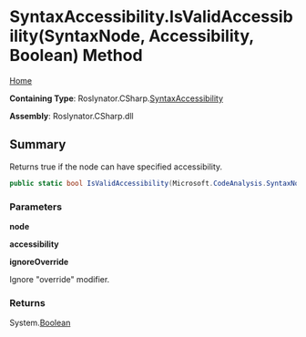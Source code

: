 # SyntaxAccessibility\.IsValidAccessibility\(SyntaxNode, Accessibility, Boolean\) Method

[Home](../../../../README.md)

**Containing Type**: Roslynator\.CSharp\.[SyntaxAccessibility](../README.md)

**Assembly**: Roslynator\.CSharp\.dll

## Summary

Returns true if the node can have specified accessibility\.

```csharp
public static bool IsValidAccessibility(Microsoft.CodeAnalysis.SyntaxNode node, Microsoft.CodeAnalysis.Accessibility accessibility, bool ignoreOverride = false)
```

### Parameters

**node**

**accessibility**

**ignoreOverride**

Ignore "override" modifier\.

### Returns

System\.[Boolean](https://docs.microsoft.com/en-us/dotnet/api/system.boolean)

